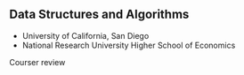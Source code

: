 ## Data Structures and Algorithms
* University of California, San Diego
* National Research University Higher School of Economics

Courser review
